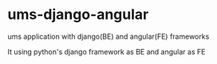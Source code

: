 # ums-django-angular
ums application with django(BE) and angular(FE) frameworks

It using python's django framework as BE and angular as FE
